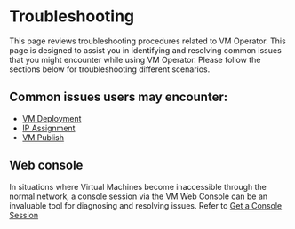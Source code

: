 # Troubleshooting
This page reviews troubleshooting procedures related to VM Operator. This page is designed to assist you in identifying and resolving common issues that you might encounter while using VM Operator. Please follow the sections below for troubleshooting different scenarios.

## Common issues users may encounter:
- [VM Deployment](https://vm-operator.readthedocs.io/en/stable/tutorials/troubleshooting/deploy-vm)
- [IP Assignment](https://vm-operator.readthedocs.io/en/stable/tutorials/troubleshooting/ip-assignment)
- [VM Publish](https://vm-operator.readthedocs.io/en/stable/tutorials/troubleshooting/publish-vm)

## Web console
In situations where Virtual Machines become inaccessible through the normal network, a console session via the VM Web Console can be an invaluable tool for diagnosing and resolving issues. Refer to [Get a Console Session](https://vm-operator.readthedocs.io/en/stable/tutorials/troubleshooting/get-console-session)
